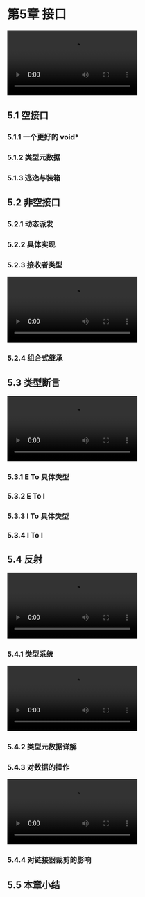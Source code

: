# 第5章 接口
![](https://img.github.mailjob.net/book-go-runtime/5.0.mp4)
## 5.1 空接口
### 5.1.1 一个更好的 void*
### 5.1.2 类型元数据
### 5.1.3 逃逸与装箱
## 5.2 非空接口
### 5.2.1 动态派发
### 5.2.2 具体实现
### 5.2.3 接收者类型
![](https://img.github.mailjob.net/book-go-runtime/5.2.3.mp4)
### 5.2.4 组合式继承
## 5.3 类型断言
![](https://img.github.mailjob.net/book-go-runtime/5.3.mp4)
### 5.3.1 E To 具体类型
### 5.3.2 E To I
### 5.3.3 I To 具体类型
### 5.3.4 I To I
## 5.4 反射
![](https://img.github.mailjob.net/book-go-runtime/5.4.mp4)
### 5.4.1 类型系统
![](https://img.github.mailjob.net/book-go-runtime/5.4.1.mp4)
### 5.4.2 类型元数据详解
### 5.4.3 对数据的操作
![](https://img.github.mailjob.net/book-go-runtime/5.4.3.mp4)
### 5.4.4 对链接器裁剪的影响
## 5.5 本章小结